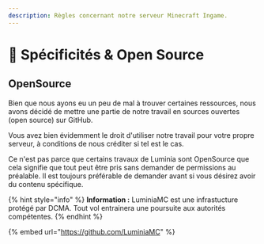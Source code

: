 ```yaml
---
description: Règles concernant notre serveur Minecraft Ingame.
---
```


# 🧑 Spécificités & Open Source

## OpenSource

Bien que nous ayons eu un peu de mal à trouver certaines ressources, nous avons décidé de mettre une partie de notre travail en sources ouvertes (open source) sur GitHub.

Vous avez bien évidemment le droit d'utiliser notre travail pour votre propre serveur, à conditions de nous créditer si tel est le cas.

Ce n'est pas parce que certains travaux de Luminia sont OpenSource que cela signifie que tout peut être pris sans demander de permissions au préalable. Il est toujours préférable de demander avant si vous désirez avoir du contenu spécifique.

{% hint style="info" %}
**Information :** LuminiaMC est une infrastucture protégé par DCMA. Tout vol entrainera une poursuite aux autorités compétentes.
{% endhint %}

{% embed url="https://github.com/LuminiaMC" %}
